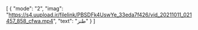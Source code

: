 [
  {
    "mode": "2",
    "imag": "https://s4.uupload.ir/filelink/PBSDFk4UswYe_33eda7f426/vid_20211011_021457_858_cfwa.mp4", 
    "text": "طنز"
  }
]
